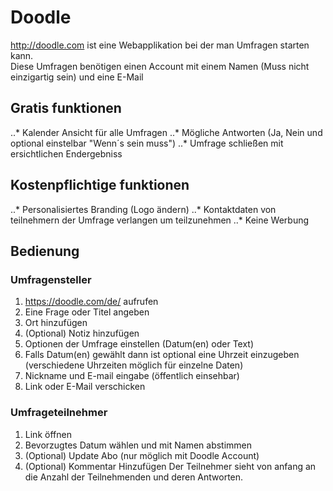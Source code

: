 # Doodle
<http://doodle.com> ist eine Webapplikation bei der man Umfragen starten kann. <br>
Diese Umfragen benötigen einen Account mit einem Namen (Muss nicht einzigartig sein) und eine E-Mail <br>
## Gratis funktionen
..* Kalender Ansicht für alle Umfragen
..* Mögliche Antworten (Ja, Nein und optional einstelbar "Wenn´s sein muss")
..* Umfrage schließen mit ersichtlichen Endergebniss

## Kostenpflichtige funktionen
..* Personalisiertes Branding (Logo ändern)
..* Kontaktdaten von teilnehmern der Umfrage verlangen um teilzunehmen
..* Keine Werbung

## Bedienung
### Umfragensteller
1. https://doodle.com/de/ aufrufen
2. Eine Frage oder Titel angeben
3. Ort hinzufügen
4. (Optional) Notiz hinzufügen
5. Optionen der Umfrage einstellen (Datum(en) oder Text)
6. Falls Datum(en) gewählt dann ist optional eine Uhrzeit einzugeben (verschiedene Uhrzeiten möglich für einzelne Daten)
7. Nickname und E-mail eingabe (öffentlich einsehbar)
8. Link oder E-Mail verschicken

### Umfrageteilnehmer
1. Link öffnen
2. Bevorzugtes Datum wählen und mit Namen abstimmen
3. (Optional) Update Abo (nur möglich mit Doodle Account)
4. (Optional) Kommentar Hinzufügen
Der Teilnehmer sieht von anfang an die Anzahl der Teilnehmenden und deren Antworten.